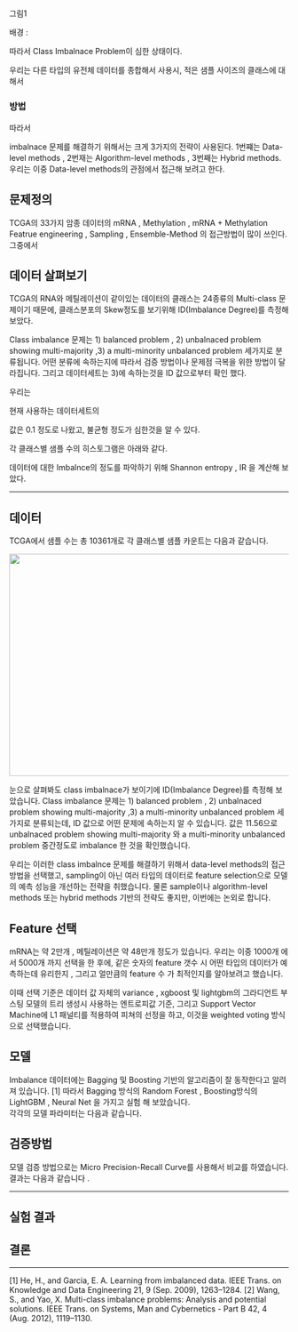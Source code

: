 ## 

그림1 


배경 : 

따라서 Class Imbalnace Problem이 심한 상태이다. 

우리는 다른 타입의 유전체 데이터를 종합해서 사용시, 적은 샘플 사이즈의 클래스에 대해서 

### 방법 



따라서 


imbalnace 문제를 해결하기 위해서는 크게 3가지의 전략이 사용된다. 1번쨰는 Data-level methods , 2번재는 Algorithm-level methods ,  3번째는 Hybrid methods. 우리는 이중 Data-level methods의 관점에서 접근해 보려고 한다. 

## 문제정의 

TCGA의 33가지 암종 데이터의 mRNA , Methylation , mRNA + Methylation 
Featrue engineering , Sampling , Ensemble-Method 의 접근방법이 많이 쓰인다. 
그중에서 



## 데이터 살펴보기 
TCGA의 RNA와 메틸레이션이 같이있는 데이터의 클래스는 24종류의 Multi-class 문제이기 때문에, 클래스분포의 Skew정도를 보기위해 ID(Imbalance Degree)를 측정해 보았다. 


Class imbalance 문제는 1) balanced problem ,  2) unbalnaced problem showing multi-majority ,3) a multi-minority unbalanced problem 세가지로 분류됩니다. 어떤 분류에 속하는지에 따라서 검증 방법이나 문제점 극복을 위한 방법이 달라집니다. 
그리고 데이터세트는 3)에 속하는것을 ID 값으로부터 확인 했다.  

우리는 





현재 사용하는 데이터세트의 



값은 0.1 정도로 나왔고, 불균형 정도가 심한것을 알 수 있다. 

각 클래스별 샘플 수의 히스토그램은 아래와 같다.  

데이터에 대한 Imbalnce의 정도를 파악하기 위해 Shannon entropy , IR 을 계산해 보았다. 



---



## 데이터 
TCGA에서 
샘플 수는 총 10361개로 각 클래스별 샘플 카운트는 다음과 같습니다.

<p align = "center">
<img src = "https://github.com/nchos88/DataContainer/blob/master/RNA_MTL/test.png?raw=true" width = "800" height = "400">
</p>

눈으로 살펴봐도 class imbalnace가 보이기에 ID(Imbalance Degree)를 측정해 보았습니다. Class imbalance 문제는 1) balanced problem ,  2) unbalnaced problem showing multi-majority ,3) a multi-minority unbalanced problem 세가지로 분류되는데, ID 값으로 어떤 문제에 속하는지 알 수 있습니다. 값은 11.56으로 unbalnaced problem showing multi-majority 와 a multi-minority unbalanced problem 중간정도로 imbalance 한 것을 확인했습니다. 

우리는 이러한 class imbalnce 문제를 해결하기 위해서 data-level methods의 접근방법을 선택했고, sampling이 아닌 여러 타입의 데이터로 feature selection으로 모델의 예측 성능을 개선하는 전략을 취했습니다. 물론 sample이나 algorithm-level methods 또는 hybrid methods 기반의 전략도 좋지만, 이번에는 논외로 합니다. 

## Feature 선택
mRNA는 약 2만개 , 메틸레이션은 약 48만개 정도가 있습니다. 우리는 이중 1000개 에서 5000개 까지 선택을 한 후에,  같은 숫자의 feature 갯수 시 어떤 타입의 데이터가 예측하는데 유리한지 , 그리고 얼만큼의 feature 수 가 최적인지를 알아보려고 했습니다. 

이때 선택 기준은 데이터 값 자체의 variance , xgboost 및 lightgbm의 그라디언트 부스팅 모델의 트리 생성시 사용하는 엔트로피값 기준, 그리고 Support Vector Machine에 L1 패널티를 적용하여 피쳐의 선정을 하고, 이것을 weighted voting 방식으로 선택했습니다. 


## 모델
Imbalance 데이터에는 Bagging 및 Boosting 기반의 알고리즘이 잘 동작한다고 알려져 있습니다. [1] 따라서 Bagging 방식의 Random Forest , Boosting방식의 LightGBM , Neural Net 을 가지고 실험 해 보았습니다.  
각각의 모델 파라미터는 다음과 같습니다. 


## 검증방법 
모델 검증 방법으로는 Micro Precision-Recall Curve를 사용해서 비교를 하였습니다. 
결과는 다음과 같습니다 .


---


## 실험 결과 



## 결론 



--------


[1] He, H., and Garcia, E. A. Learning from imbalanced data. IEEE Trans. on
Knowledge and Data Engineering 21, 9 (Sep. 2009), 1263–1284.
[2] Wang, S., and Yao, X. Multi-class imbalance problems: Analysis and potential
solutions. IEEE Trans. on Systems, Man and Cybernetics - Part B 42, 4 (Aug.
2012), 1119–1130.

